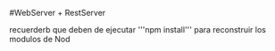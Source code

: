 #WebServer + RestServer 

recuerderb que deben de ejecutar '''npm install''' para reconstruir los modulos de Nod